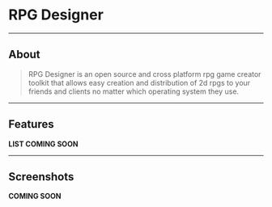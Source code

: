 # RPG Designer #

---

## About ##
> RPG Designer is an open source and cross platform rpg game creator toolkit that allows easy creation and distribution of 2d rpgs to your friends and clients no matter which operating system they use.

---

## Features ##
**LIST COMING SOON**

---

## Screenshots ##
**COMING SOON**
